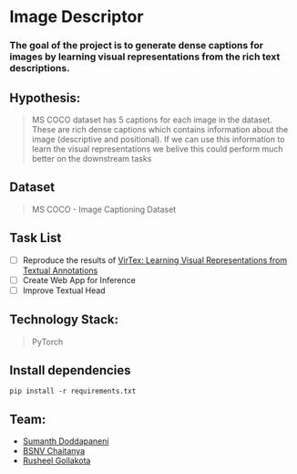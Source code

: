 # Image Descriptor

### The goal of the project is to generate dense captions for images by learning visual representations from the rich text descriptions.

## Hypothesis: 
> MS COCO dataset has 5 captions for each image in the dataset. These are rich dense captions which contains information about the image (descriptive and positional). If we can use this information to learn the visual representations we belive this could perform much better on the downstream tasks

## Dataset
> MS COCO - Image Captioning Dataset

## Task List
 - [ ] Reproduce the results of [VirTex: Learning Visual Representations from Textual Annotations](https://arxiv.org/abs/2006.06666)
 - [ ] Create Web App for Inference
 - [ ] Improve Textual Head

## Technology Stack:
> PyTorch

## Install dependencies
``` pip install -r requirements.txt ```

## Team:
- [Sumanth Doddapaneni](https://www.linkedin.com/in/sumanth-doddapaneni-25494b130/)
- [BSNV Chaitanya](https://www.linkedin.com/in/basava-sai-naga-viswa-chaitanya-665083172/)
- [Rusheel Gollakota](https://www.linkedin.com/in/rusheel-gollakota-028612145/) 